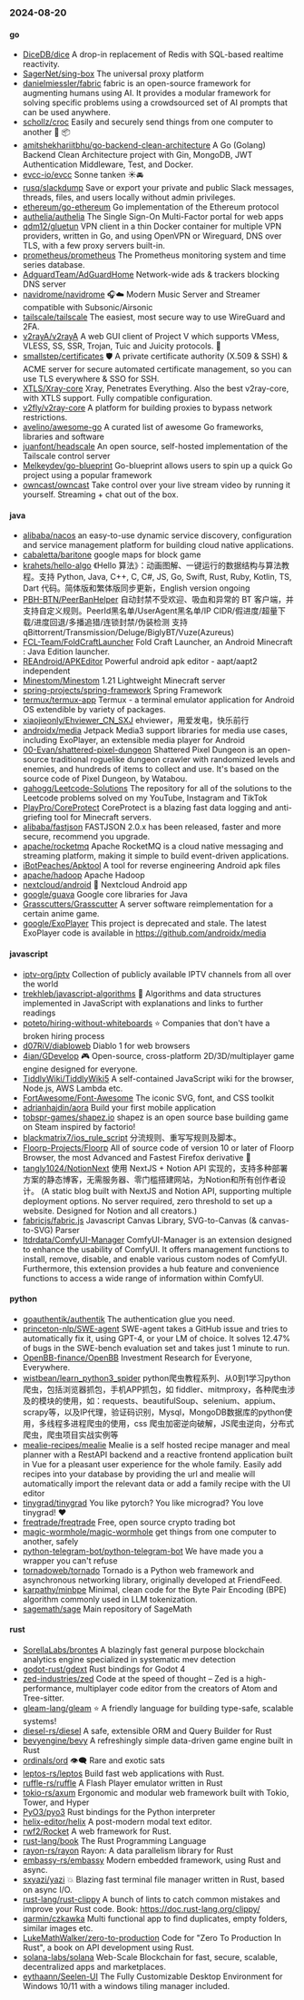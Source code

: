 ### 2024-08-20

#### go
* [DiceDB/dice](https://github.com/DiceDB/dice) A drop-in replacement of Redis with SQL-based realtime reactivity.
* [SagerNet/sing-box](https://github.com/SagerNet/sing-box) The universal proxy platform
* [danielmiessler/fabric](https://github.com/danielmiessler/fabric) fabric is an open-source framework for augmenting humans using AI. It provides a modular framework for solving specific problems using a crowdsourced set of AI prompts that can be used anywhere.
* [schollz/croc](https://github.com/schollz/croc) Easily and securely send things from one computer to another 🐊 📦
* [amitshekhariitbhu/go-backend-clean-architecture](https://github.com/amitshekhariitbhu/go-backend-clean-architecture) A Go (Golang) Backend Clean Architecture project with Gin, MongoDB, JWT Authentication Middleware, Test, and Docker.
* [evcc-io/evcc](https://github.com/evcc-io/evcc) Sonne tanken ☀️🚘
* [rusq/slackdump](https://github.com/rusq/slackdump) Save or export your private and public Slack messages, threads, files, and users locally without admin privileges.
* [ethereum/go-ethereum](https://github.com/ethereum/go-ethereum) Go implementation of the Ethereum protocol
* [authelia/authelia](https://github.com/authelia/authelia) The Single Sign-On Multi-Factor portal for web apps
* [qdm12/gluetun](https://github.com/qdm12/gluetun) VPN client in a thin Docker container for multiple VPN providers, written in Go, and using OpenVPN or Wireguard, DNS over TLS, with a few proxy servers built-in.
* [prometheus/prometheus](https://github.com/prometheus/prometheus) The Prometheus monitoring system and time series database.
* [AdguardTeam/AdGuardHome](https://github.com/AdguardTeam/AdGuardHome) Network-wide ads & trackers blocking DNS server
* [navidrome/navidrome](https://github.com/navidrome/navidrome) 🎧☁️ Modern Music Server and Streamer compatible with Subsonic/Airsonic
* [tailscale/tailscale](https://github.com/tailscale/tailscale) The easiest, most secure way to use WireGuard and 2FA.
* [v2rayA/v2rayA](https://github.com/v2rayA/v2rayA) A web GUI client of Project V which supports VMess, VLESS, SS, SSR, Trojan, Tuic and Juicity protocols. 🚀
* [smallstep/certificates](https://github.com/smallstep/certificates) 🛡️ A private certificate authority (X.509 & SSH) & ACME server for secure automated certificate management, so you can use TLS everywhere & SSO for SSH.
* [XTLS/Xray-core](https://github.com/XTLS/Xray-core) Xray, Penetrates Everything. Also the best v2ray-core, with XTLS support. Fully compatible configuration.
* [v2fly/v2ray-core](https://github.com/v2fly/v2ray-core) A platform for building proxies to bypass network restrictions.
* [avelino/awesome-go](https://github.com/avelino/awesome-go) A curated list of awesome Go frameworks, libraries and software
* [juanfont/headscale](https://github.com/juanfont/headscale) An open source, self-hosted implementation of the Tailscale control server
* [Melkeydev/go-blueprint](https://github.com/Melkeydev/go-blueprint) Go-blueprint allows users to spin up a quick Go project using a popular framework
* [owncast/owncast](https://github.com/owncast/owncast) Take control over your live stream video by running it yourself. Streaming + chat out of the box.

#### java
* [alibaba/nacos](https://github.com/alibaba/nacos) an easy-to-use dynamic service discovery, configuration and service management platform for building cloud native applications.
* [cabaletta/baritone](https://github.com/cabaletta/baritone) google maps for block game
* [krahets/hello-algo](https://github.com/krahets/hello-algo) 《Hello 算法》：动画图解、一键运行的数据结构与算法教程。支持 Python, Java, C++, C, C#, JS, Go, Swift, Rust, Ruby, Kotlin, TS, Dart 代码。简体版和繁体版同步更新，English version ongoing
* [PBH-BTN/PeerBanHelper](https://github.com/PBH-BTN/PeerBanHelper) 自动封禁不受欢迎、吸血和异常的 BT 客户端，并支持自定义规则。PeerId黑名单/UserAgent黑名单/IP CIDR/假进度/超量下载/进度回退/多播追猎/连锁封禁/伪装检测 支持 qBittorrent/Transmission/Deluge/BiglyBT/Vuze(Azureus)
* [FCL-Team/FoldCraftLauncher](https://github.com/FCL-Team/FoldCraftLauncher) Fold Craft Launcher, an Android Minecraft : Java Edition launcher.
* [REAndroid/APKEditor](https://github.com/REAndroid/APKEditor) Powerful android apk editor - aapt/aapt2 independent
* [Minestom/Minestom](https://github.com/Minestom/Minestom) 1.21 Lightweight Minecraft server
* [spring-projects/spring-framework](https://github.com/spring-projects/spring-framework) Spring Framework
* [termux/termux-app](https://github.com/termux/termux-app) Termux - a terminal emulator application for Android OS extendible by variety of packages.
* [xiaojieonly/Ehviewer_CN_SXJ](https://github.com/xiaojieonly/Ehviewer_CN_SXJ) ehviewer，用爱发电，快乐前行
* [androidx/media](https://github.com/androidx/media) Jetpack Media3 support libraries for media use cases, including ExoPlayer, an extensible media player for Android
* [00-Evan/shattered-pixel-dungeon](https://github.com/00-Evan/shattered-pixel-dungeon) Shattered Pixel Dungeon is an open-source traditional roguelike dungeon crawler with randomized levels and enemies, and hundreds of items to collect and use. It's based on the source code of Pixel Dungeon, by Watabou.
* [gahogg/Leetcode-Solutions](https://github.com/gahogg/Leetcode-Solutions) The repository for all of the solutions to the Leetcode problems solved on my YouTube, Instagram and TikTok
* [PlayPro/CoreProtect](https://github.com/PlayPro/CoreProtect) CoreProtect is a blazing fast data logging and anti-griefing tool for Minecraft servers.
* [alibaba/fastjson](https://github.com/alibaba/fastjson) FASTJSON 2.0.x has been released, faster and more secure, recommend you upgrade.
* [apache/rocketmq](https://github.com/apache/rocketmq) Apache RocketMQ is a cloud native messaging and streaming platform, making it simple to build event-driven applications.
* [iBotPeaches/Apktool](https://github.com/iBotPeaches/Apktool) A tool for reverse engineering Android apk files
* [apache/hadoop](https://github.com/apache/hadoop) Apache Hadoop
* [nextcloud/android](https://github.com/nextcloud/android) 📱 Nextcloud Android app
* [google/guava](https://github.com/google/guava) Google core libraries for Java
* [Grasscutters/Grasscutter](https://github.com/Grasscutters/Grasscutter) A server software reimplementation for a certain anime game.
* [google/ExoPlayer](https://github.com/google/ExoPlayer) This project is deprecated and stale. The latest ExoPlayer code is available in https://github.com/androidx/media

#### javascript
* [iptv-org/iptv](https://github.com/iptv-org/iptv) Collection of publicly available IPTV channels from all over the world
* [trekhleb/javascript-algorithms](https://github.com/trekhleb/javascript-algorithms) 📝 Algorithms and data structures implemented in JavaScript with explanations and links to further readings
* [poteto/hiring-without-whiteboards](https://github.com/poteto/hiring-without-whiteboards) ⭐️ Companies that don't have a broken hiring process
* [d07RiV/diabloweb](https://github.com/d07RiV/diabloweb) Diablo 1 for web browsers
* [4ian/GDevelop](https://github.com/4ian/GDevelop) 🎮 Open-source, cross-platform 2D/3D/multiplayer game engine designed for everyone.
* [TiddlyWiki/TiddlyWiki5](https://github.com/TiddlyWiki/TiddlyWiki5) A self-contained JavaScript wiki for the browser, Node.js, AWS Lambda etc.
* [FortAwesome/Font-Awesome](https://github.com/FortAwesome/Font-Awesome) The iconic SVG, font, and CSS toolkit
* [adrianhajdin/aora](https://github.com/adrianhajdin/aora) Build your first mobile application
* [tobspr-games/shapez.io](https://github.com/tobspr-games/shapez.io) shapez is an open source base building game on Steam inspired by factorio!
* [blackmatrix7/ios_rule_script](https://github.com/blackmatrix7/ios_rule_script) 分流规则、重写写规则及脚本。
* [Floorp-Projects/Floorp](https://github.com/Floorp-Projects/Floorp) All of source code of version 10 or later of Floorp Browser, the most Advanced and Fastest Firefox derivative 🦊
* [tangly1024/NotionNext](https://github.com/tangly1024/NotionNext) 使用 NextJS + Notion API 实现的，支持多种部署方案的静态博客，无需服务器、零门槛搭建网站，为Notion和所有创作者设计。 (A static blog built with NextJS and Notion API, supporting multiple deployment options. No server required, zero threshold to set up a website. Designed for Notion and all creators.)
* [fabricjs/fabric.js](https://github.com/fabricjs/fabric.js) Javascript Canvas Library, SVG-to-Canvas (& canvas-to-SVG) Parser
* [ltdrdata/ComfyUI-Manager](https://github.com/ltdrdata/ComfyUI-Manager) ComfyUI-Manager is an extension designed to enhance the usability of ComfyUI. It offers management functions to install, remove, disable, and enable various custom nodes of ComfyUI. Furthermore, this extension provides a hub feature and convenience functions to access a wide range of information within ComfyUI.

#### python
* [goauthentik/authentik](https://github.com/goauthentik/authentik) The authentication glue you need.
* [princeton-nlp/SWE-agent](https://github.com/princeton-nlp/SWE-agent) SWE-agent takes a GitHub issue and tries to automatically fix it, using GPT-4, or your LM of choice. It solves 12.47% of bugs in the SWE-bench evaluation set and takes just 1 minute to run.
* [OpenBB-finance/OpenBB](https://github.com/OpenBB-finance/OpenBB) Investment Research for Everyone, Everywhere.
* [wistbean/learn_python3_spider](https://github.com/wistbean/learn_python3_spider) python爬虫教程系列、从0到1学习python爬虫，包括浏览器抓包，手机APP抓包，如 fiddler、mitmproxy，各种爬虫涉及的模块的使用，如：requests、beautifulSoup、selenium、appium、scrapy等，以及IP代理，验证码识别，Mysql，MongoDB数据库的python使用，多线程多进程爬虫的使用，css 爬虫加密逆向破解，JS爬虫逆向，分布式爬虫，爬虫项目实战实例等
* [mealie-recipes/mealie](https://github.com/mealie-recipes/mealie) Mealie is a self hosted recipe manager and meal planner with a RestAPI backend and a reactive frontend application built in Vue for a pleasant user experience for the whole family. Easily add recipes into your database by providing the url and mealie will automatically import the relevant data or add a family recipe with the UI editor
* [tinygrad/tinygrad](https://github.com/tinygrad/tinygrad) You like pytorch? You like micrograd? You love tinygrad! ❤️
* [freqtrade/freqtrade](https://github.com/freqtrade/freqtrade) Free, open source crypto trading bot
* [magic-wormhole/magic-wormhole](https://github.com/magic-wormhole/magic-wormhole) get things from one computer to another, safely
* [python-telegram-bot/python-telegram-bot](https://github.com/python-telegram-bot/python-telegram-bot) We have made you a wrapper you can't refuse
* [tornadoweb/tornado](https://github.com/tornadoweb/tornado) Tornado is a Python web framework and asynchronous networking library, originally developed at FriendFeed.
* [karpathy/minbpe](https://github.com/karpathy/minbpe) Minimal, clean code for the Byte Pair Encoding (BPE) algorithm commonly used in LLM tokenization.
* [sagemath/sage](https://github.com/sagemath/sage) Main repository of SageMath

#### rust
* [SorellaLabs/brontes](https://github.com/SorellaLabs/brontes) A blazingly fast general purpose blockchain analytics engine specialized in systematic mev detection
* [godot-rust/gdext](https://github.com/godot-rust/gdext) Rust bindings for Godot 4
* [zed-industries/zed](https://github.com/zed-industries/zed) Code at the speed of thought – Zed is a high-performance, multiplayer code editor from the creators of Atom and Tree-sitter.
* [gleam-lang/gleam](https://github.com/gleam-lang/gleam) ⭐️ A friendly language for building type-safe, scalable systems!
* [diesel-rs/diesel](https://github.com/diesel-rs/diesel) A safe, extensible ORM and Query Builder for Rust
* [bevyengine/bevy](https://github.com/bevyengine/bevy) A refreshingly simple data-driven game engine built in Rust
* [ordinals/ord](https://github.com/ordinals/ord) 👁‍🗨 Rare and exotic sats
* [leptos-rs/leptos](https://github.com/leptos-rs/leptos) Build fast web applications with Rust.
* [ruffle-rs/ruffle](https://github.com/ruffle-rs/ruffle) A Flash Player emulator written in Rust
* [tokio-rs/axum](https://github.com/tokio-rs/axum) Ergonomic and modular web framework built with Tokio, Tower, and Hyper
* [PyO3/pyo3](https://github.com/PyO3/pyo3) Rust bindings for the Python interpreter
* [helix-editor/helix](https://github.com/helix-editor/helix) A post-modern modal text editor.
* [rwf2/Rocket](https://github.com/rwf2/Rocket) A web framework for Rust.
* [rust-lang/book](https://github.com/rust-lang/book) The Rust Programming Language
* [rayon-rs/rayon](https://github.com/rayon-rs/rayon) Rayon: A data parallelism library for Rust
* [embassy-rs/embassy](https://github.com/embassy-rs/embassy) Modern embedded framework, using Rust and async.
* [sxyazi/yazi](https://github.com/sxyazi/yazi) 💥 Blazing fast terminal file manager written in Rust, based on async I/O.
* [rust-lang/rust-clippy](https://github.com/rust-lang/rust-clippy) A bunch of lints to catch common mistakes and improve your Rust code. Book: https://doc.rust-lang.org/clippy/
* [qarmin/czkawka](https://github.com/qarmin/czkawka) Multi functional app to find duplicates, empty folders, similar images etc.
* [LukeMathWalker/zero-to-production](https://github.com/LukeMathWalker/zero-to-production) Code for "Zero To Production In Rust", a book on API development using Rust.
* [solana-labs/solana](https://github.com/solana-labs/solana) Web-Scale Blockchain for fast, secure, scalable, decentralized apps and marketplaces.
* [eythaann/Seelen-UI](https://github.com/eythaann/Seelen-UI) The Fully Customizable Desktop Environment for Windows 10/11 with a windows tiling manager included.
